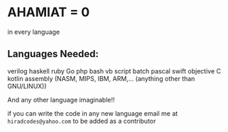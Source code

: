 # AHAMIAT = 0

in every language

## Languages Needed:

verilog
haskell
ruby
Go
php
bash
vb script
batch
pascal
swift
objective C
kotlin
assembly (NASM, MIPS, IBM, ARM,... (anything other than GNU/LINUX))

And any other language imaginable!!


if you can write the code in any new language email me at ``hiradcodes@yahoo.com`` to be added as a contributor

